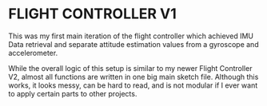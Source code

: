 # **FLIGHT CONTROLLER V1**

This was my first main iteration of the flight controller which achieved IMU Data retrieval and separate attitude estimation values from a gyroscope and accelerometer.

While the overall logic of this setup is similar to my newer Flight Controller V2, almost all functions are written in one big main sketch file. Although this works, it looks messy, can be hard to read, and is not modular if I ever want to apply certain parts to other projects.
